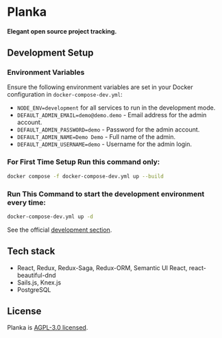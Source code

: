 # Planka
#### Elegant open source project tracking.

## Development Setup

### Environment Variables
Ensure the following environment variables are set in your Docker configuration in `docker-compose-dev.yml`:

- `NODE_ENV=development` for all services to run in the development mode.
- `DEFAULT_ADMIN_EMAIL=demo@demo.demo` - Email address for the admin account.
- `DEFAULT_ADMIN_PASSWORD=demo` - Password for the admin account.
- `DEFAULT_ADMIN_NAME=Demo Demo` - Full name of the admin.
- `DEFAULT_ADMIN_USERNAME=demo` - Username for the admin login.

### For First Time Setup Run this command only:
```sh
docker compose -f docker-compose-dev.yml up --build
```

### Run This Command to start the development environment every time:
```sh
docker-compose-dev.yml up -d
```

See the official [development section](https://docs.planka.cloud/docs/Development).

## Tech stack

- React, Redux, Redux-Saga, Redux-ORM, Semantic UI React, react-beautiful-dnd
- Sails.js, Knex.js
- PostgreSQL

## License

Planka is [AGPL-3.0 licensed](https://github.com/plankanban/planka/blob/master/LICENSE).
